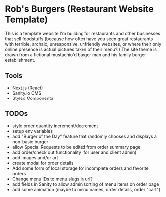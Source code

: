 # Rob's Burgers (Restaurant Website Template)
This is a template website I'm building for restaurants and other businesses that sell foodstuffs (because how often have you seen great restaurants with terrible, archaic, unresponsive, unfriendly websites, or where their only online presence is actual pictures taken of their menu?!) The site theme is drawn from a fictional mustachio'd burger man and his family burger establishment.

## Tools
- Next.js (React)
- Sanity.io CMS
- Styled Components

## TODOs
- style order quantity increment/decrement
- setup env variables
- add "Burger of the Day" feature that randomly chooses and displays a non-basic burger
- allow Special Requests to be edited from order summary page
- add order/check out functionality (for user and client admin)
- add images and/or art
- create modal for order details
- Add some form of local storage for incomplete orders and favorite orders
- Change menu IDs to menu slugs in url? 
- add fields in Sanity to allow admin sorting of menu items on order page
- add some animation (maybe to menu names, order details, order "cart")
